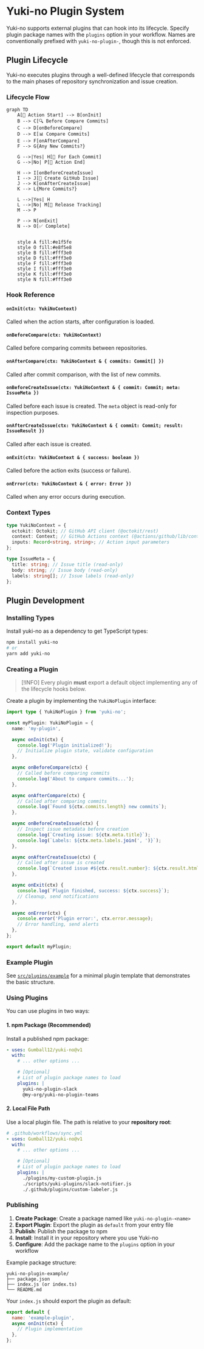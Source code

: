 # Yuki-no Plugin System

Yuki-no supports external plugins that can hook into its lifecycle. Specify plugin package names with the `plugins` option in your workflow. Names are conventionally prefixed with `yuki-no-plugin-`, though this is not enforced.

## Plugin Lifecycle

Yuki-no executes plugins through a well-defined lifecycle that corresponds to the main phases of repository synchronization and issue creation.

### Lifecycle Flow

```mermaid
graph TD
    A[🚀 Action Start] --> B[onInit]
    B --> C[🔍 Before Compare Commits]
    C --> D[onBeforeCompare]
    D --> E[📊 Compare Commits]
    E --> F[onAfterCompare]
    F --> G{Any New Commits?}

    G -->|Yes| H[📝 For Each Commit]
    G -->|No| P[🏁 Action End]

    H --> I[onBeforeCreateIssue]
    I --> J[🎫 Create GitHub Issue]
    J --> K[onAfterCreateIssue]
    K --> L{More Commits?}

    L -->|Yes| H
    L -->|No| M[🔄 Release Tracking]
    M --> P

    P --> N[onExit]
    N --> O[✅ Complete]


    style A fill:#e1f5fe
    style O fill:#e8f5e8
    style B fill:#fff3e0
    style D fill:#fff3e0
    style F fill:#fff3e0
    style I fill:#fff3e0
    style K fill:#fff3e0
    style N fill:#fff3e0
```

### Hook Reference

#### `onInit(ctx: YukiNoContext)`

Called when the action starts, after configuration is loaded.

#### `onBeforeCompare(ctx: YukiNoContext)`

Called before comparing commits between repositories.

#### `onAfterCompare(ctx: YukiNoContext & { commits: Commit[] })`

Called after commit comparison, with the list of new commits.

#### `onBeforeCreateIssue(ctx: YukiNoContext & { commit: Commit; meta: IssueMeta })`

Called before each issue is created. The `meta` object is read-only for inspection purposes.

#### `onAfterCreateIssue(ctx: YukiNoContext & { commit: Commit; result: IssueResult })`

Called after each issue is created.

#### `onExit(ctx: YukiNoContext & { success: boolean })`

Called before the action exits (success or failure).

#### `onError(ctx: YukiNoContext & { error: Error })`

Called when any error occurs during execution.

### Context Types

```ts
type YukiNoContext = {
  octokit: Octokit; // GitHub API client (@octokit/rest)
  context: Context; // GitHub Actions context (@actions/github/lib/context)
  inputs: Record<string, string>; // Action input parameters
};

type IssueMeta = {
  title: string; // Issue title (read-only)
  body: string; // Issue body (read-only)
  labels: string[]; // Issue labels (read-only)
};
```

## Plugin Development

### Installing Types

Install yuki-no as a dependency to get TypeScript types:

```bash
npm install yuki-no
# or
yarn add yuki-no
```

### Creating a Plugin

> [!INFO]
> Every plugin **must** export a default object implementing any of the lifecycle hooks below.

Create a plugin by implementing the `YukiNoPlugin` interface:

```ts
import type { YukiNoPlugin } from 'yuki-no';

const myPlugin: YukiNoPlugin = {
  name: 'my-plugin',

  async onInit(ctx) {
    console.log('Plugin initialized!');
    // Initialize plugin state, validate configuration
  },

  async onBeforeCompare(ctx) {
    // Called before comparing commits
    console.log('About to compare commits...');
  },

  async onAfterCompare(ctx) {
    // Called after comparing commits
    console.log(`Found ${ctx.commits.length} new commits`);
  },

  async onBeforeCreateIssue(ctx) {
    // Inspect issue metadata before creation
    console.log(`Creating issue: ${ctx.meta.title}`);
    console.log(`Labels: ${ctx.meta.labels.join(', ')}`);
  },

  async onAfterCreateIssue(ctx) {
    // Called after issue is created
    console.log(`Created issue #${ctx.result.number}: ${ctx.result.html_url}`);
  },

  async onExit(ctx) {
    console.log(`Plugin finished, success: ${ctx.success}`);
    // Cleanup, send notifications
  },

  async onError(ctx) {
    console.error('Plugin error:', ctx.error.message);
    // Error handling, send alerts
  },
};

export default myPlugin;
```

### Example Plugin

See [`src/plugins/example`](./src/plugins/example) for a minimal plugin template that demonstrates the basic structure.

### Using Plugins

You can use plugins in two ways:

#### 1. npm Package (Recommended)

Install a published npm package:

```yaml
- uses: Gumball12/yuki-no@v1
  with:
    # ... other options ...

    # [Optional]
    # List of plugin package names to load
    plugins: |
      yuki-no-plugin-slack
      @my-org/yuki-no-plugin-teams
```

#### 2. Local File Path

Use a local plugin file. The path is relative to your **repository root**:

```yaml
# .github/workflows/sync.yml
- uses: Gumball12/yuki-no@v1
  with:
    # ... other options ...

    # [Optional]
    # List of plugin package names to load
    plugins: |
      ./plugins/my-custom-plugin.js
      ./scripts/yuki-plugins/slack-notifier.js
      ./.github/plugins/custom-labeler.js
```

### Publishing

1. **Create Package**: Create a package named like `yuki-no-plugin-<name>`
2. **Export Plugin**: Export the plugin as `default` from your entry file
3. **Publish**: Publish the package to npm
4. **Install**: Install it in your repository where you use Yuki-no
5. **Configure**: Add the package name to the `plugins` option in your workflow

Example package structure:

```
yuki-no-plugin-example/
├── package.json
├── index.js (or index.ts)
└── README.md
```

Your `index.js` should export the plugin as default:

```javascript
export default {
  name: 'example-plugin',
  async onInit(ctx) {
    // Plugin implementation
  },
};
```
